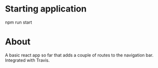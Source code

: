 # Starting application
npm run start

# About
A basic react app so far that adds a couple of routes to the navigation bar. Integrated with Travis. 
